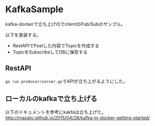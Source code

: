 # KafkaSample
kafka-dockerで立ち上げのでclientのPub/Subのサンプル。

以下を実装する。
- RestAPIでPostした内容でTopicを作成する
- TopicをSubscribeしてDBに保存する

## RestAPI
`go run producer/server.go`でAPIが立ち上がるようにした。

## ローカルのkafkaで立ち上げる
以下のドキュメントを参考にkakfaは立ち上げた。
http://masato.github.io/2015/04/28/kafka-in-docker-getting-started/
